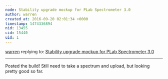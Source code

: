 ```yaml
---
node: Stability upgrade mockup for PLab Spectrometer 3.0
author: warren
created_at: 2016-09-20 02:01:34 +0000
timestamp: 1474336894
nid: 13455
cid: 15440
uid: 1
---
```




[warren](../profile/warren) replying to: [Stability upgrade mockup for PLab Spectrometer 3.0](../notes/stoft/09-16-2016/stability-upgrade-mockup-for-plab-spectrometer-3-0)

----
Posted the build! Still need to take a spectrum and upload, but looking pretty good so far. 